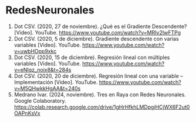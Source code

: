 # RedesNeuronales
1. Dot CSV. (2020, 27 de noviembre). ¿Qué es el Gradiente Descendente? [Video]. YouTube. https://www.youtube.com/watch?v=MRIv2IwFTPg
2. Dot CSV. (2020, 5 de diciembre). Gradiente descendente con varias variables [Video]. YouTube. https://www.youtube.com/watch?v=uwbHOpp9xkc
3. Dot CSV. (2020, 15 de diciembre). Regresión lineal con múltiples variables [Video]. YouTube. https://www.youtube.com/watch?v=eNIqz_noix8&t=284s
4. Dot CSV. (2020, 20 de diciembre). Regresión lineal con una variable – Implementación [Video]. YouTube. https://www.youtube.com/watch?v=M5QHwkkHgAA&t=240s
5. Medrano Ivar. (2024, noviembre). Tres en Raya con Redes Neuronales. Google Colaboratory. https://colab.research.google.com/drive/1gHrHfkhLMDpgiHCjWX6F2ut0OAPnKsVx
